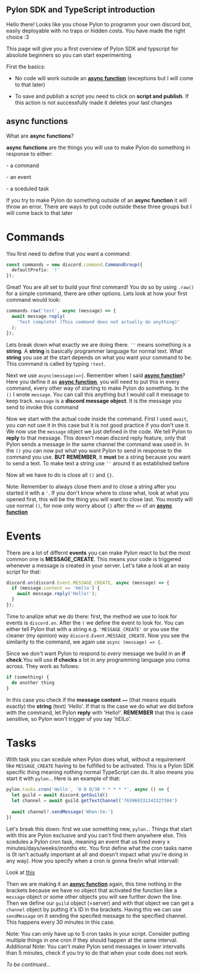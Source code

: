 ## Pylon SDK and TypeScript introduction

Hello there! Looks like you chose Pylon to programm your own discord bot, easily deployable with no traps or hidden costs. You have made the right choice :3

This page will give you a first overview of Pylon SDK and typscript for absolute beginners so you can start experimenting

First the basics:

  - No code will work outside an [**async function**](https://github.com/Kile/Pylondocs/blob/main/introduction.markdown#async-functions) (exceptions but I will come to that later)
  
  - To save and publish a script you need to click on **script and publish**. If this action is not successfully made it deletes your last changes
  
## async functions
  
  What are **async functions**?
  
  **async functions** are the things you will use to make Pylon do something in response to either:
  
  \- a command
  
  \- an event
  
  \- a sceduled task
  
  If you try to make Pylon do something outside of an **async function** it will throw an error. There are ways to put code outside these three groups but I will come back to that later
  
# Commands
  
You first need to define that you want a command: 
```ts
const commands = new discord.command.CommandGroup({
  defaultPrefix: '!'
});
```
Great! You are all set to build your first command! You do so by using `.raw()` for a simple command, there are other options.
Lets look at how your first command would look:

```ts
commands.raw('test', async (message) => {
  await message.reply(
    'Test complete! (This command does not actually do anything)'
  );
});

```
Lets break down what exactly we are doing there. `''` means something is a **string**. A **string** is basically programmer language for normal
text. What **string** you use at the start depends on what you want your command to be. This command is called by typing `!test`.

Next we use `async(message)=>{`. Remember when I said [**async function**](https://github.com/Kile/Pylondocs/blob/main/introduction.markdown#async-functions)? Here you define it as [**async function**](https://github.com/Kile/Pylondocs/blob/main/introduction.markdown#async-functions), you will need to put this in every command, every other way of starting to make Pylon do something. In the `()` I wrote `message`. You can call this anything but I would call it message to keep track. `message` is a **discord message object**. It is the message you send to invoke this command

Now we start with the actual code inside the command. First I used `await`, you *can* not use it in this case but it is not good practice if you
don't use it. We now use the `message` object we just defined in the code. We tell Pylon to **reply** to that message. This doesn't mean discord reply feature,
only that Pylon sends a message in the same channel the command was used in. In the `()` you can now put what you want Pylon to send in response to the command
you use. **BUT REMEMBER**, it **must** be a string because you want to send a text. To make text a string use `''` around it as established before

Now all we have to do is close all `()` and `{}`.

Note: Remember to always close them and to close a string after you started it with a `'`. If you don't know where to close what, look at what you opened
first, this will be the thing you will want to close last. You mostly will use normal `()`, for now only worry about `{}` after the `=>` of an [**async function**](https://github.com/Kile/Pylondocs/blob/main/introduction.markdown#async-functions)

# Events

There are a lot of differnt **events** you can make Pylon react to but the most common one is **MESSAGE_CREATE**. This means your code is triggered whenever a message is created in your server. Let's take a look at an easy script for that:

```ts
discord.on(discord.Event.MESSAGE_CREATE, async (message) => {
  if (message.content == 'Hello') {
    await message.reply('Hello!');
  }
});
```
Time to analize what we do there: first, the method we use to look for events is `discord.on`. After the `(` we define the event to look for. You can either tell Pylon that with a string e.g. `'MESSAGE_CREATE'` or you use the cleaner (my opinion) way `discord.Event.MESSAGE_CREATE`. Now you see the similarity to the command, we again use `async (message) => {`.

Since we don't want Pylon to respond to *every* message we build in an **if check**.You will use **if checks** a lot in any programming language you coma across. They work as follows:
```ts
if (something) {
  do another thing
}
```
In this case you check if the **message content** `==` (that means equals exactly) the **string** (text) 'Hello'. If that is the case we do what we did before with the command, let Pylon **reply** with 'Hello!'. **REMEMBER** that this is case sensitive, so Pylon won't trigger uf you say 'hElLo'.

# Tasks

With task you can scedule when Pylon does what, without a requirement like `MESSAGE_CREATE` having to be fulfilled to be activated. This is a Pylon SDK specific thing meaning nothing normal TypeScript can do. It also means you start it with `pylon.`. Here is an example of that:

```ts
pylon.tasks.cron('Hello', '0 0 0/30 * * * * *', async () => {
  let guild = await discord.getGuild()
  let channel = await guild.getTextChannel('765969331343327304')
  
  await channel?.sendMessage('When:tm:')
})
```

Let's break this down: first we use something new, `pylon.`. Things that start with this are Pylon exclusive and you can't find them anywhere else. This scedules a Pylon cron task, meaning an event that us fired every x minutes/days/weeks/months etc. You first define what the cron tasks name is (It isn't actually important at all and doesn't impact what you're doing in any way). How you specify when a cron is gonna fire/in what intervall:

Look at [this](https://docs.oracle.com/cd/E12058_01/doc/doc.1014/e12030/cron_expressions.htm)

Then we are making it an [**asnyc function**](https://github.com/Kile/Pylondocs/blob/main/introduction.markdown#async-functions) again, this time nothing in the brackets because we have no object that activated the function like a `message` object or some other objects you will see further down the line. Then we define our `guild` object (=server) and with that object we can get a `channel` object by putting it's ID in the brackets. Having this we can use `sendMessage` on it sending the specifed message to the specified channel. This happens every 30 minutes in this case. 

Note: You can only have up to 5 cron tasks in your script. Consider putting multiple things in one cron if they should happen at the same interval. 
Additional Note: You can't make Pylon send messages in lower intervalls than 5 minutes, check if you try to do that when your code does not work.

*To be continued...*
